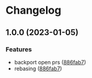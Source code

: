 # Changelog

## 1.0.0 (2023-01-05)


### Features

* backport open prs ([886fab7](https://github.com/lampajr/backporting/commit/886fab70b3912216260141a7c647c39f41c136a9))
* rebasing ([886fab7](https://github.com/lampajr/backporting/commit/886fab70b3912216260141a7c647c39f41c136a9))

